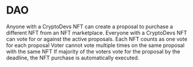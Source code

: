 # DAO
Anyone with a CryptoDevs NFT can create a proposal to purchase a different NFT from an NFT marketplace. Everyone with a CryptoDevs NFT can vote for or against the active proposals. Each NFT counts as one vote for each proposal Voter cannot vote multiple times on the same proposal with the same NFT If majority of the voters vote for the proposal by the deadline, the NFT purchase is automatically executed.
